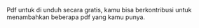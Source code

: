 Pdf untuk di unduh secara gratis, kamu bisa berkontribusi untuk menambahkan beberapa pdf yang kamu punya.
